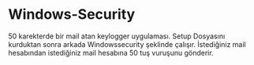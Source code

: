 # Windows-Security
50 karekterde bir mail atan keylogger uygulaması.
Setup Dosyasını kurduktan sonra arkada Windowssecurity şeklinde çalışır.
İstediğiniz mail hesabından istediğiniz mail hesabına 50 tuş vuruşunu gönderir.
